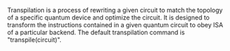 Transpilation is a process of rewriting a given circuit to match the topology of a specific quantum device and optimize the circuit. It is designed to transform the instructions contained in a given quantum circuit to obey ISA of a particular backend. 
The default transpilation command is "transpile(circuit)".
